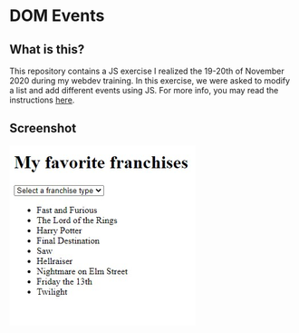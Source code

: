 # DOM Events
## What is this?
This repository contains a JS exercise I realized the 19-20th of November 2020 during my webdev training.
In this exercise, we were asked to modify a list and add different events using JS. For more info, you may read the instructions [here](./assets/instructions.md).  

## Screenshot
  
  ![Exercise screenshot](./assets/DOMevent.jpg)  
